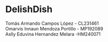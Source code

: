 # DelishDish

Tomás Armando Campos López - CL231461
<br>
Omarvis Innaun Mendoza Portillo - MP192089
<br>
Aslly Eduvina Hernandez Melara -HM240071
<br>
